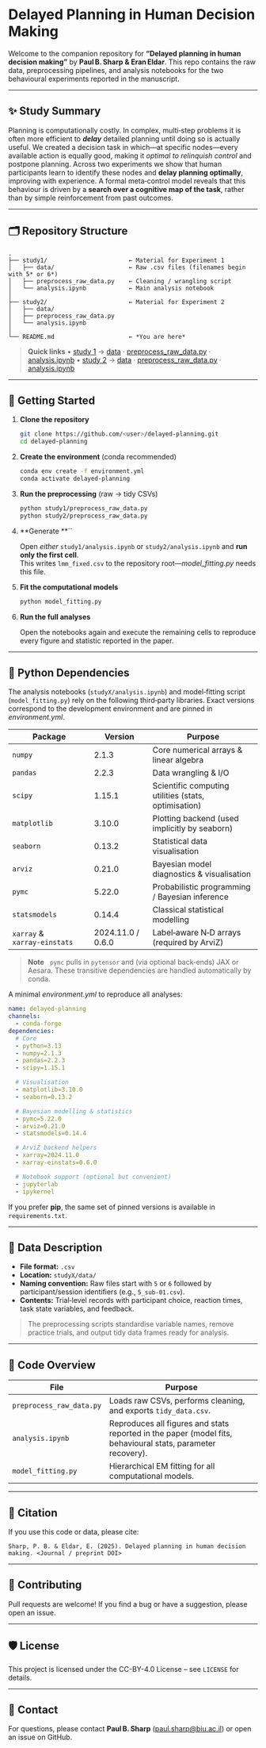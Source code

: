 # Delayed Planning in Human Decision Making

Welcome to the companion repository for **“Delayed planning in human decision making”** by **Paul B. Sharp & Eran Eldar**. This repo contains the raw data, preprocessing pipelines, and analysis notebooks for the two behavioural experiments reported in the manuscript.

---

## ✨ Study Summary

Planning is computationally costly.  In complex, multi‑step problems it is often more efficient to ***delay*** detailed planning until doing so is actually useful.  We created a decision task in which—at specific nodes—every available action is equally good, making it *optimal to relinquish control* and postpone planning.  Across two experiments we show that human participants learn to identify these nodes and **delay planning optimally**, improving with experience.  A formal meta‑control model reveals that this behaviour is driven by a **search over a cognitive map of the task**, rather than by simple reinforcement from past outcomes.

---

## 🗂️ Repository Structure

```
.
├── study1/                       ← Material for Experiment 1
│   ├── data/                     ← Raw .csv files (filenames begin with 5* or 6*)
│   ├── preprocess_raw_data.py    ← Cleaning / wrangling script
│   └── analysis.ipynb            ← Main analysis notebook
│
├── study2/                       ← Material for Experiment 2
│   ├── data/
│   ├── preprocess_raw_data.py
│   └── analysis.ipynb
│
└── README.md                     ← *You are here*
```

> **Quick links** • [study 1](./study1/) → [data](./study1/data/) · [preprocess\_raw\_data.py](./study1/preprocess_raw_data.py) · [analysis.ipynb](./study1/analysis.ipynb) • [study 2](./study2/) → [data](./study2/data/) · [preprocess\_raw\_data.py](./study2/preprocess_raw_data.py) · [analysis.ipynb](./study2/analysis.ipynb)

---

## 🚀 Getting Started

1. **Clone the repository**

   ```bash
   git clone https://github.com/<user>/delayed‑planning.git
   cd delayed‑planning
   ```

2. **Create the environment** (conda recommended)

   ```bash
   conda env create -f environment.yml
   conda activate delayed-planning
   ```

3. **Run the preprocessing** (raw → tidy CSVs)

   ```bash
   python study1/preprocess_raw_data.py
   python study2/preprocess_raw_data.py
   ```

4. **Generate **``

   Open *either* `study1/analysis.ipynb` or `study2/analysis.ipynb` and **run only the first cell**.\
   This writes `lmm_fixed.csv` to the repository root—*model\_fitting.py* needs this file.

5. **Fit the computational models**

   ```bash
   python model_fitting.py
   ```

6. **Run the full analyses**

   Open the notebooks again and execute the remaining cells to reproduce every figure and statistic reported in the paper.

---

## 🐍 Python Dependencies

The analysis notebooks (`studyX/analysis.ipynb`) and model‑fitting script (`model_fitting.py`) rely on the following third‑party libraries.  Exact versions correspond to the development environment and are pinned in *environment.yml*.

| Package                      | Version           | Purpose                                              |
| ---------------------------- | ----------------- | ---------------------------------------------------- |
| `numpy`                      | 2.1.3             | Core numerical arrays & linear algebra               |
| `pandas`                     | 2.2.3             | Data wrangling & I/O                                 |
| `scipy`                      | 1.15.1            | Scientific computing utilities (stats, optimisation) |
| `matplotlib`                 | 3.10.0            | Plotting backend (used implicitly by seaborn)        |
| `seaborn`                    | 0.13.2            | Statistical data visualisation                       |
| `arviz`                      | 0.21.0            | Bayesian model diagnostics & visualisation           |
| `pymc`                       | 5.22.0            | Probabilistic programming / Bayesian inference       |
| `statsmodels`                | 0.14.4            | Classical statistical modelling                      |
| `xarray` & `xarray‑einstats` | 2024.11.0 / 0.6.0 | Label‑aware N‑D arrays (required by ArviZ)           |

> **Note**   `pymc` pulls in `pytensor` and (via optional back‑ends) JAX or Aesara.  These transitive dependencies are handled automatically by conda.

A minimal *environment.yml* to reproduce all analyses:

```yaml
name: delayed-planning
channels:
  - conda-forge
dependencies:
  # Core
  - python=3.13
  - numpy=2.1.3
  - pandas=2.2.3
  - scipy=1.15.1

  # Visualisation
  - matplotlib=3.10.0
  - seaborn=0.13.2

  # Bayesian modelling & statistics
  - pymc=5.22.0
  - arviz=0.21.0
  - statsmodels=0.14.4

  # ArviZ backend helpers
  - xarray=2024.11.0
  - xarray-einstats=0.6.0

  # Notebook support (optional but convenient)
  - jupyterlab
  - ipykernel
```

If you prefer **pip**, the same set of pinned versions is available in `requirements.txt`.

---

## 📝 Data Description

- **File format:** `.csv`
- **Location:** `studyX/data/`
- **Naming convention:** Raw files start with `5` or `6` followed by participant/session identifiers (e.g., `5_sub‑01.csv`).
- **Contents:** Trial‑level records with participant choice, reaction times, task state variables, and feedback.

> The preprocessing scripts standardise variable names, remove practice trials, and output tidy data frames ready for analysis.

---

## 🔧 Code Overview

| File                     | Purpose                                                                                                     |
| ------------------------ | ----------------------------------------------------------------------------------------------------------- |
| `preprocess_raw_data.py` | Loads raw CSVs, performs cleaning, and exports `tidy_data.csv`.                                             |
| `analysis.ipynb`         | Reproduces all figures and stats reported in the paper (model fits, behavioural stats, parameter recovery). |
| `model_fitting.py`       | Hierarchical EM fitting for all computational models.                                                       |

---

## 📄 Citation

If you use this code or data, please cite:

```text
Sharp, P. B. & Eldar, E. (2025). Delayed planning in human decision making. <Journal / preprint DOI>
```

---

## 🤝 Contributing

Pull requests are welcome!  If you find a bug or have a suggestion, please open an issue.

---

## 🛡️ License

This project is licensed under the CC-BY-4.0 License – see `LICENSE` for details.

---

## 📧 Contact

For questions, please contact **Paul B. Sharp** ([paul.sharp@biu.ac.il](mailto\:paul.sharp@biu.ac.il)) or open an issue on GitHub.
